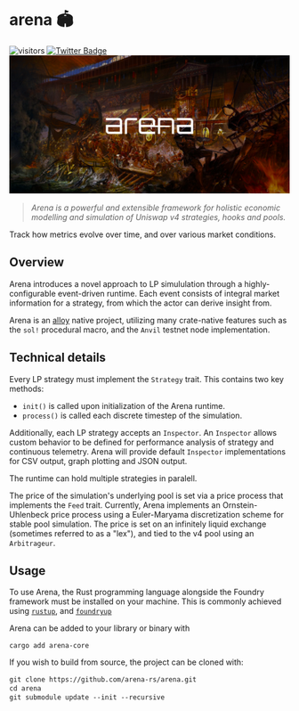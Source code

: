 # arena 🏟️

![visitors](https://visitor-badge.laobi.icu/badge?page_id=arena-rs.arena)
[![Twitter Badge](https://badgen.net/badge/icon/twitter?icon=twitter&label)](https://twitter.com/anthiasxyz)
![image](https://github.com/arena-rs/.github/blob/main/arena_banner.png)

> *Arena is a powerful and extensible framework for holistic economic modelling and simulation of Uniswap v4 strategies, hooks and pools.*

Track how metrics evolve over time, and over various market conditions.

## Overview

Arena introduces a novel approach to LP simululation through a highly-configurable event-driven runtime. Each event consists of integral market information for a strategy, from which the actor can derive insight from.

Arena is an [alloy](https://alloy.rs) native project, utilizing many crate-native features such as the `sol!` procedural macro, and the `Anvil` testnet node implementation.

## Technical details

Every LP strategy must implement the `Strategy` trait. This contains two key methods:
- `init()` is called upon initialization of the Arena runtime.
- `process()` is called each discrete timestep of the simulation.

Additionally, each LP strategy accepts an `Inspector`. An `Inspector` allows custom behavior to be defined for performance analysis of strategy and continuous telemetry. Arena will provide default `Inspector` implementations for CSV output, graph plotting and JSON output. 

The runtime can hold multiple strategies in paralell.

The price of the simulation's underlying pool is set via a price process that implements the `Feed` trait. Currently, Arena implements an Ornstein-Uhlenbeck price process using a Euler-Maryama discretization scheme for stable pool simulation. The price is set on an infinitely liquid exchange (sometimes referred to as a "lex"), and tied to the v4 pool using an `Arbitrageur`.

## Usage

To use Arena, the Rust programming language alongside the Foundry framework must be installed on your machine. This is commonly achieved using [`rustup`](https://rustup.rs/), and [`foundryup`](https://book.getfoundry.sh/getting-started/installation)

Arena can be added to your library or binary with 
```
cargo add arena-core
```

If you wish to build from source, the project can be cloned with:
```
git clone https://github.com/arena-rs/arena.git
cd arena
git submodule update --init --recursive
```